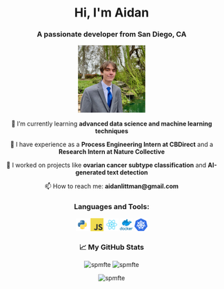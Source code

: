 <h1 align="center">Hi, I'm Aidan</h1>
<h3 align="center">A passionate developer from San Diego, CA</h3>

<p align="center">
    <img src="https://raw.githubusercontent.com/spmfte/spmfte/main/me.jpeg" alt="Profile banner image" width="156" height="156">

</p>

<p align="center">🌱 I’m currently learning <strong>advanced data science and machine learning techniques</strong></p>
<p align="center">💼 I have experience as a <strong>Process Engineering Intern at CBDirect</strong> and a <strong>Research Intern at Nature Collective</strong></p>
<p align="center">🔭 I worked on projects like <strong>ovarian cancer subtype classification</strong> and <strong>AI-generated text detection</strong></p>
<p align="center">📫 How to reach me: <strong>aidanlittman@gmail.com</strong></p>

<h3 align="center">Languages and Tools:</h3>
<p align="center">
  <code><img height="30" src="https://raw.githubusercontent.com/github/explore/main/topics/python/python.png"></code>
  <code><img height="30" src="https://raw.githubusercontent.com/github/explore/main/topics/javascript/javascript.png"></code>
  <code><img height="30" src="https://raw.githubusercontent.com/github/explore/main/topics/react/react.png"></code>
  <code><img height="30" src="https://raw.githubusercontent.com/github/explore/main/topics/docker/docker.png"></code>
  <code><img height="30" src="https://raw.githubusercontent.com/github/explore/main/topics/kubernetes/kubernetes.png"></code>
  <!-- Add more icons as needed -->
</p>

<h3 align="center">📈 My GitHub Stats</h3>
<p align="center">
  <img src="https://github-readme-stats.vercel.app/api?username=spmfte&show_icons=true&locale=en" alt="spmfte">
  <img src="https://github-readme-streak-stats.herokuapp.com/?user=spmfte" alt="spmfte">
</p>

<!-- This section is optional, for displaying most used languages -->
<p align="center">
  <img src="https://github-readme-stats.vercel.app/api/top-langs?username=spmfte&show_icons=true&locale=en&layout=compact" alt="spmfte">
</p>

<!-- Replace "spmfte" with your actual GitHub username -->

